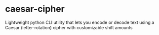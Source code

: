 # caesar-cipher
Lightweight python CLI utility that lets you encode or decode text using a Caesar (letter‑rotation) cipher with customizable shift amounts
